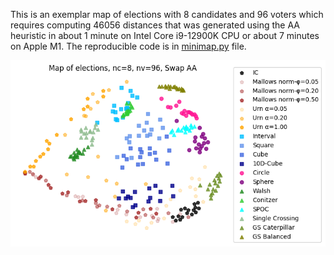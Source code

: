This is an exemplar map of elections with 8 candidates and 96 voters which requires computing 46056
distances that was generated using the AA heuristic in about 1 minute on Intel Core i9-12900K CPU or
about 7 minutes on Apple M1. The reproducible code is in [minimap.py](/tests/minimap.py) file.
 
![alt text](map4071.png "Title")
